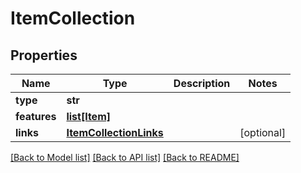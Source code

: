 # ItemCollection

## Properties
Name | Type | Description | Notes
------------ | ------------- | ------------- | -------------
**type** | **str** |  | 
**features** | [**list[Item]**](Item.md) |  | 
**links** | [**ItemCollectionLinks**](ItemCollectionLinks.md) |  | [optional] 

[[Back to Model list]](../README.md#documentation-for-models) [[Back to API list]](../README.md#documentation-for-api-endpoints) [[Back to README]](../README.md)

